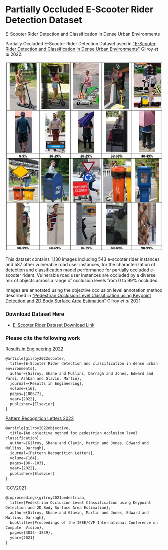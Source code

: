 # Partially Occluded E-Scooter Rider Detection Dataset
E-Scooter Rider Detection and Classification in Dense Urban Environments



Partially Occluded E-Scooter Rider Detection Dataset used in ["E-Scooter Rider Detection and Classification in Dense Urban Environments"](https://arxiv.org/pdf/2205.10184.pdf) Gilroy _et al_ 2022. 


<p align="center">
<img title="Dataset_Sample" src="images/Dataset_Sample.png"/> 
</p>

This dataset contains 1,130 images including 543 e-scooter rider instances and 587 other vulnerable road user instances, for the characterization of detection and classification model performance for partially occluded e-scooter riders. Vulnerable road user instances are occluded by a diverse mix of objects across a range of occlusion levels from 0 to 99% occluded.

Images are annotated using the objective occlusion level annotation method described in [“Pedestrian Occlusion Level Classification using Keypoint Detection and 2D Body Surface Area Estimation”](https://openaccess.thecvf.com/content/ICCV2021W/OVIS/papers/Gilroy_Pedestrian_Occlusion_Level_Classification_Using_Keypoint_Detection_and_2D_Body_ICCVW_2021_paper.pdf) Gilroy _et al_ 2021. 





### Download Dataset Here
* [E-Scooter Rider Dataset Download Link](https://drive.google.com/file/d/1RiCbIlPzSVss_vvucYUrkYavFkTCG1wu/view?usp=sharing)




### Please cite the following work

[Results in Engineering 2022](https://doi.org/10.1016/j.rineng.2022.100677)
```
@article{gilroy2022scooter,
  title={E-Scooter Rider detection and classification in dense urban environments},
  author={Gilroy, Shane and Mullins, Darragh and Jones, Edward and Parsi, Ashkan and Glavin, Martin},
  journal={Results in Engineering},
  volume={16},
  pages={100677},
  year={2022},
  publisher={Elsevier}
}
```



[Pattern Recognition Letters 2022](https://doi.org/10.1016/j.patrec.2022.10.028)
```
@article{gilroy2022objective,
  title={An objective method for pedestrian occlusion level classification},
  author={Gilroy, Shane and Glavin, Martin and Jones, Edward and Mullins, Darragh},
  journal={Pattern Recognition Letters},
  volume={164},
  pages={96--103},
  year={2022},
  publisher={Elsevier}
}
```



[ICCV2021](https://openaccess.thecvf.com/content/ICCV2021W/OVIS/papers/Gilroy_Pedestrian_Occlusion_Level_Classification_Using_Keypoint_Detection_and_2D_Body_ICCVW_2021_paper.pdf)
```
@inproceedings{gilroy2021pedestrian,
  title={Pedestrian Occlusion Level Classification using Keypoint Detection and 2D Body Surface Area Estimation},
  author={Gilroy, Shane and Glavin, Martin and Jones, Edward and Mullins, Darragh},
  booktitle={Proceedings of the IEEE/CVF International Conference on Computer Vision},
  pages={3833--3839},
  year={2021}
}
```

